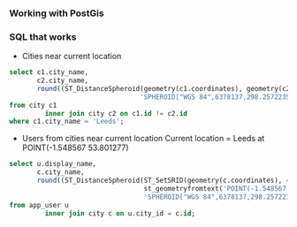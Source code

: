### Working with PostGis

### SQL that works
* Cities near current location
```sql
select c1.city_name,
       c2.city_name,
       round((ST_DistanceSpheroid(geometry(c1.coordinates), geometry(c2.coordinates),
                                 'SPHEROID["WGS 84",6378137,298.257223563]')/ 1000)::numeric , 2) as distance_in_km
from city c1
         inner join city c2 on c1.id != c2.id
where c1.city_name = 'Leeds';
```

* Users from cities near current location
Current location = Leeds at POINT(-1.548567 53.801277)
```sql
select u.display_name,
       c.city_name,
       round((ST_DistanceSpheroid(ST_SetSRID(geometry(c.coordinates), 4326),
                                  st_geometryfromtext('POINT(-1.548567 53.801277)', 4326),
                                  'SPHEROID["WGS 84",6378137,298.257223563]') / 1000)::numeric, 2) as distance_in_km
from app_user u
         inner join city c on u.city_id = c.id;
```
